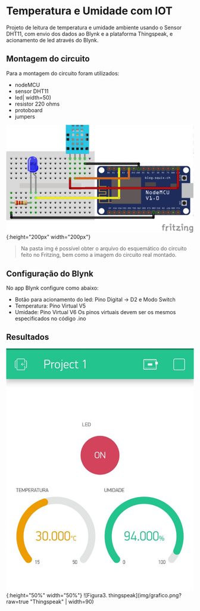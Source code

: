 # Temperatura e Umidade com IOT
Projeto de leitura de temperatura e umidade ambiente usando o Sensor DHT11, com envio dos dados ao Blynk e a plataforma Thingspeak, e acionamento de led através do Blynk.

## Montagem do circuito
Para a montagem do circuito foram utilizados:
  * nodeMCU 
  * sensor DHT11
  * led| width=50)
  * resistor 220 ohms
  * protoboard
  * jumpers
  
![Figura1. Circuito](img/dht11_led_nodeMCU.png?raw=true "Circuito"){:height="200px" width="200px"}
 > Na pasta img é possível obter o arquivo do esquemático do circuito feito no Fritzing, bem como a imagem do circuito real montado.
 
## Configuração do Blynk
No app Blynk configure como abaixo:
   * Botão para acionamento do led: Pino Digital -> D2 e Modo Switch
   * Temperatura: Pino Virtual V5 
   * Umidade: Pino Virtual V6
Os pinos virtuais devem ser os mesmos especificados no código .ino

## Resultados
![Figura2. blynk](img/blynk.jpeg?raw=true "Blynk"){:height="50%" width="50%"}
![Figura3. thingspeak](img/grafico.png?raw=true "Thingspeak" | width=90)


